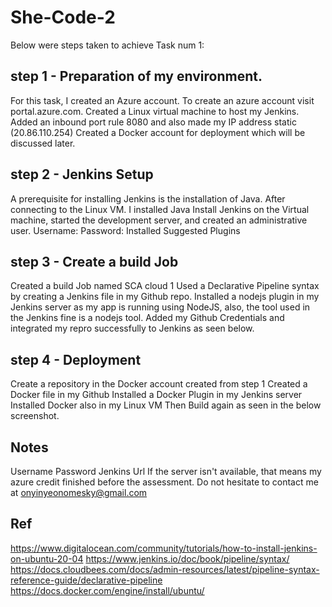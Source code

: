 # She-Code-2
Below were steps taken to achieve Task num 1:

## step 1 - Preparation of my environment. 
For this task, I created an Azure account. To create an azure account visit  portal.azure.com. 
Created a Linux virtual machine to host my Jenkins. Added an inbound port rule 8080 and also made my IP address static (20.86.110.254)
Created a Docker account for deployment which will be discussed later.

## step 2 -  Jenkins Setup
A prerequisite for installing Jenkins is the installation of Java. After connecting to the Linux VM. I installed Java
Install Jenkins on the Virtual machine, started the development server, and created an administrative user. Username:  Password: 
Installed Suggested Plugins

## step 3 - Create a build Job
Created a build Job named SCA cloud 1
Used a Declarative Pipeline syntax by creating a Jenkins file in my Github repo.
Installed a nodejs plugin in my Jenkins server as my app is running using NodeJS, also, the tool used in the Jenkins fine is a nodejs tool.
Added my Github Credentials and integrated my repro successfully to Jenkins as seen below.
## step 4 - Deployment
Create a repository in the Docker account created from step 1
Created a Docker file in my Github 
Installed a Docker Plugin in my Jenkins server
Installed Docker also in my Linux VM
Then Build again as seen in the below screenshot.
## Notes
Username
Password
Jenkins Url
If the server isn't available, that means my azure credit finished before the assessment. Do not hesitate to contact me at onyinyeonomesky@gmail.com

## Ref
https://www.digitalocean.com/community/tutorials/how-to-install-jenkins-on-ubuntu-20-04
https://www.jenkins.io/doc/book/pipeline/syntax/
https://docs.cloudbees.com/docs/admin-resources/latest/pipeline-syntax-reference-guide/declarative-pipeline
https://docs.docker.com/engine/install/ubuntu/


